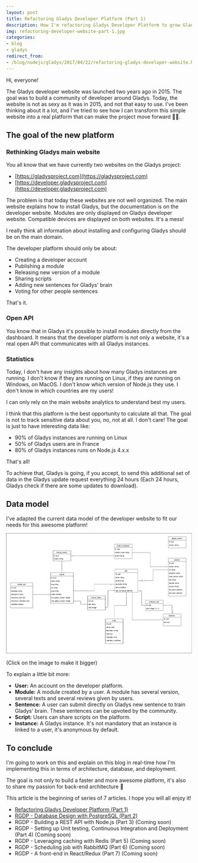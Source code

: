```yaml
---
layout: post
title: Refactoring Gladys Developer Platform (Part 1)
description: How I'm refactoring Gladys Developer Platform to grow Gladys community!
img: refactoring-developer-website-part-1.jpg
categories:
- blog
- gladys
redirect_from:
- /blog/nodejs/gladys/2017/04/22/refactoring-gladys-developer-website.html
---
```


Hi, everyone! 

The Gladys developer website was launched two years ago in 2015. The goal was to build a community of developer around Gladys. Today, the website is not as sexy as it was in 2015, and not that easy to use. I've been thinking about it a lot, and I've tried to see how I can transform this simple website into a real platform that can make the project move forward 🚀🚀.

## The goal of the new platform

### Rethinking Gladys main website

You all know that we have currently two websites on the Gladys project: 

- [https://gladysproject.com](https://gladysproject.com)
- [https://developer.gladysproject.com](https://developer.gladysproject.com)

The problem is that today these websites are not well organized. The main website explains how to install Gladys, but the documentation is on the developer website. Modules are only displayed on Gladys developer website. Compatible devices are displayed on both websites. It's a mess!

I really think all information about installing and configuring Gladys should be on the main domain.

The developer platform should only be about:
 
- Creating a developer account
- Publishing a module
- Releasing new version of a module
- Sharing scripts
- Adding new sentences for Gladys' brain
- Voting for other people sentences

That's it.

### Open API

You know that in Gladys it's possible to install modules directly from the dashboard. It means that the developer platform is not only a website, it's a real open API that communicates with all Gladys instances.

### Statistics

Today, I don't have any insights about how many Gladys instances are running. I don't know if they are running on Linux, if they are running on Windows, on MacOS. I don't know which version of Node.js they use. I don't know in which countries are my users! 

I can only rely on the main website analytics to understand best my users.

I think that this platform is the best opportunity to calculate all that. The goal is not to track sensitive data about you, no, not at all. I don't care! The goal is just to have interesting data like:

- 90% of Gladys instances are running on Linux
- 50% of Gladys users are in France
- 80% of Gladys instances runs on Node.js 4.x.x

That's all!

To achieve that, Gladys is going, if you accept, to send this additional set of data in the Gladys update request everything 24 hours (Each 24 hours, Gladys check if there are some updates to download).


## Data model

I've adapted the current data model of the developer website to fit our needs for this awesome platform! 

[![Gladys Developer Platform Data Model](/assets/img/2017-04-22-refactoring-gladys-developer-website/data-model.png)](/assets/img/2017-04-22-refactoring-gladys-developer-website/data-model.png)

(Click on the image to make it bigger)

To explain a little bit more: 

- **User:** An account on the developer platform.
- **Module:** A module created by a user. A module has several version, several texts and several reviews given by users.
- **Sentence:** A user can submit directly on Gladys new sentence to train Gladys' brain. These sentences can be upvoted by the community.
- **Script:** Users can share scripts on the platform.
- **Instance:** A Gladys instance. It's not mandatory that an instance is linked to a user, it's anonymous by default.

## To conclude

I'm going to work on this and explain on this blog in real-time how I'm implementing this in terms of architecture, database, and deployment.

The goal is not only to build a faster and more awesome platform, it's also to share my passion for back-end architecture 🙂

This article is the beginning of series of 7 articles. I hope you will all enjoy it!

- [Refactoring Gladys Developer Platform (Part 1)](/blog/gladys/2017/04/22/refactoring-gladys-developer-website.html)
- [RGDP - Database Design with PostgreSQL (Part 2)](/blog/gladys/2017/04/25/database-design-with-postgresql.html)
- RGDP - Building a REST API with Node.js  (Part 3) (Coming soon)
- RGDP - Setting up Unit testing, Continuous Integration and Deployment (Part 4) (Coming soon)
- RGDP - Leveraging caching with Redis (Part 5) (Coming soon)
- RGDP - Scheduling job with RabbitMQ (Part 6) (Coming soon)
- RGDP - A front-end in React/Redux (Part 7) (Coming soon)